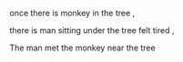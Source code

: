 once there is monkey in the tree , 

there is man sitting under the tree felt tired ,

The man met the monkey near the tree